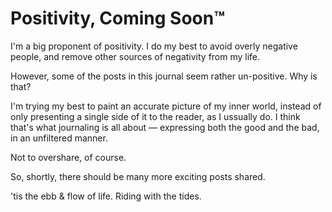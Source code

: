 # Positivity, Coming Soon™

I'm a big proponent of positivity. I do my best to avoid overly negative
people, and remove other sources of negativity from my life.

However, some of the posts in this journal seem rather un-positive. Why is that?

I'm trying my best to paint an accurate picture of my inner world, instead of
only presenting a single side of it to the reader, as I ussually do. I think
that's what journaling is all about — expressing both the good and the bad,
in an unfiltered manner.

Not to overshare, of course.

So, shortly, there should be many more exciting posts shared.

'tis the ebb & flow of life. Riding with the tides.
